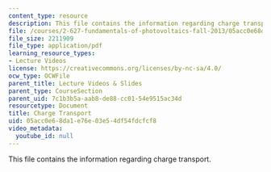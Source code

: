 ```yaml
---
content_type: resource
description: This file contains the information regarding charge transport.
file: /courses/2-627-fundamentals-of-photovoltaics-fall-2013/05acc0e68da1e76e03e54df54fdcfcf8_MIT2_627F13_lec06.pdf
file_size: 2211909
file_type: application/pdf
learning_resource_types:
- Lecture Videos
license: https://creativecommons.org/licenses/by-nc-sa/4.0/
ocw_type: OCWFile
parent_title: Lecture Videos & Slides
parent_type: CourseSection
parent_uid: 7c1b3b5a-aab8-de88-cc01-54e9515ac34d
resourcetype: Document
title: Charge Transport
uid: 05acc0e6-8da1-e76e-03e5-4df54fdcfcf8
video_metadata:
  youtube_id: null
---
```

This file contains the information regarding charge transport.